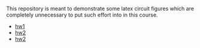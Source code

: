 This repository is meant to demonstrate some latex circuit figures which are completely unnecessary to put such effort into in this course.

- [hw1](hw1/hw1.pdf)
- [hw2](hw2/hw2.pdf)
- [hw2](hw3/hw3.pdf)
